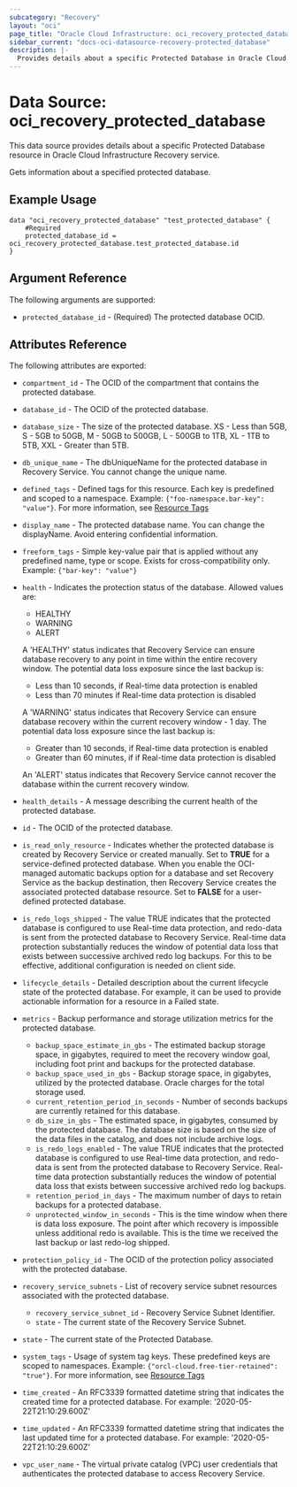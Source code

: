 ```yaml
---
subcategory: "Recovery"
layout: "oci"
page_title: "Oracle Cloud Infrastructure: oci_recovery_protected_database"
sidebar_current: "docs-oci-datasource-recovery-protected_database"
description: |-
  Provides details about a specific Protected Database in Oracle Cloud Infrastructure Recovery service
---
```


# Data Source: oci_recovery_protected_database
This data source provides details about a specific Protected Database resource in Oracle Cloud Infrastructure Recovery service.

Gets information about a specified protected database.

## Example Usage

```hcl
data "oci_recovery_protected_database" "test_protected_database" {
	#Required
	protected_database_id = oci_recovery_protected_database.test_protected_database.id
}
```

## Argument Reference

The following arguments are supported:

* `protected_database_id` - (Required) The protected database OCID.


## Attributes Reference

The following attributes are exported:

* `compartment_id` - The OCID of the compartment that contains the protected database.
* `database_id` - The OCID of the protected database.
* `database_size` - The size of the protected database. XS - Less than 5GB, S - 5GB to 50GB, M - 50GB to 500GB, L - 500GB to 1TB, XL - 1TB to 5TB, XXL - Greater than 5TB.
* `db_unique_name` - The dbUniqueName for the protected database in Recovery Service. You cannot change the unique name.
* `defined_tags` - Defined tags for this resource. Each key is predefined and scoped to a namespace. Example: `{"foo-namespace.bar-key": "value"}`. For more information, see [Resource Tags](https://docs.oracle.com/en-us/iaas/Content/General/Concepts/resourcetags.htm) 
* `display_name` - The protected database name. You can change the displayName. Avoid entering confidential information.
* `freeform_tags` - Simple key-value pair that is applied without any predefined name, type or scope. Exists for cross-compatibility only. Example: `{"bar-key": "value"}` 
* `health` - Indicates the protection status of the database. Allowed values are:
	* HEALTHY
	* WARNING
	* ALERT

	A 'HEALTHY' status indicates that Recovery Service can ensure database recovery to any point in time within the entire recovery window. The potential data loss exposure since the last backup is:
	* Less than 10 seconds, if Real-time data protection is enabled
	* Less than 70 minutes if Real-time data protection is disabled

	A 'WARNING' status indicates that Recovery Service can ensure database recovery within the current recovery window - 1 day. The potential data loss exposure since the last backup is:
	* Greater than 10 seconds, if Real-time data protection is enabled
	* Greater than 60 minutes, if if Real-time data protection is disabled

	An 'ALERT' status indicates that Recovery Service cannot recover the database within the current recovery window.  
* `health_details` - A message describing the current health of the protected database.
* `id` - The OCID of the protected database.
* `is_read_only_resource` - Indicates whether the protected database is created by Recovery Service or created manually. Set to <b>TRUE</b> for a service-defined protected database. When you enable the OCI-managed automatic backups option for a database and set Recovery Service as the backup destination, then Recovery Service creates the associated protected database resource. Set to <b>FALSE</b> for a user-defined protected database. 
* `is_redo_logs_shipped` - The value TRUE indicates that the protected database is configured to use Real-time data protection, and redo-data is sent from the protected database to Recovery Service. Real-time data protection substantially reduces the window of potential data loss that exists between successive archived redo log backups. For this to be effective, additional configuration is needed on client side. 
* `lifecycle_details` - Detailed description about the current lifecycle state of the protected database. For example, it can be used to provide actionable information for a resource in a Failed state.
* `metrics` - Backup performance and storage utilization metrics for the protected database.
	* `backup_space_estimate_in_gbs` - The estimated backup storage space, in gigabytes, required to meet the recovery window goal, including foot print and backups for the protected database.
	* `backup_space_used_in_gbs` - Backup storage space, in gigabytes, utilized by the protected database. Oracle charges for the total storage used.
	* `current_retention_period_in_seconds` - Number of seconds backups are currently retained for this database.
	* `db_size_in_gbs` - The estimated space, in gigabytes, consumed by the protected database. The database size is based on the size of the data files in the catalog, and does not include archive logs.
	* `is_redo_logs_enabled` - The value TRUE indicates that the protected database is configured to use Real-time data protection, and redo-data is sent from the protected database to Recovery Service. Real-time data protection substantially reduces the window of potential data loss that exists between successive archived redo log backups. 
	* `retention_period_in_days` - The maximum number of days to retain backups for a protected database.
	* `unprotected_window_in_seconds` - This is the time window when there is data loss exposure. The point after which recovery is impossible unless additional redo is available.  This is the time we received the last backup or last redo-log shipped. 
* `protection_policy_id` - The OCID of the protection policy associated with the protected database.
* `recovery_service_subnets` - List of recovery service subnet resources associated with the protected database.
	* `recovery_service_subnet_id` - Recovery Service Subnet Identifier.
	* `state` - The current state of the Recovery Service Subnet.
* `state` - The current state of the Protected Database.
* `system_tags` - Usage of system tag keys. These predefined keys are scoped to namespaces. Example: `{"orcl-cloud.free-tier-retained": "true"}`. For more information, see [Resource Tags](https://docs.oracle.com/en-us/iaas/Content/General/Concepts/resourcetags.htm) 
* `time_created` - An RFC3339 formatted datetime string that indicates the created time for a protected database. For example: '2020-05-22T21:10:29.600Z' 
* `time_updated` - An RFC3339 formatted datetime string that indicates the last updated time for a protected database. For example: '2020-05-22T21:10:29.600Z' 
* `vpc_user_name` - The virtual private catalog (VPC) user credentials that authenticates the protected database to access Recovery Service.

